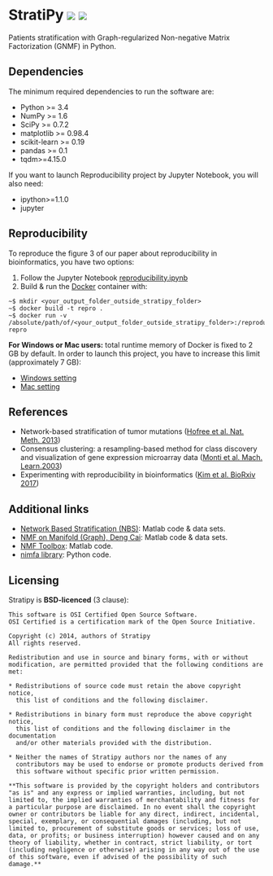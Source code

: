 # StratiPy <img src="https://img.shields.io/badge/version-0.7.0-green.svg"> <img src="https://travis-ci.org/GHFC/StratiPy.svg?branch=master">
Patients stratification with Graph-regularized Non-negative Matrix Factorization (GNMF) in Python.

## Dependencies
The minimum required dependencies to run the software are:
  - Python >= 3.4
  - NumPy >= 1.6
  - SciPy >= 0.7.2
  - matplotlib >= 0.98.4
  - scikit-learn >= 0.19
  - pandas >= 0.1
  - tqdm>=4.15.0

If you want to launch Reproducibility project by Jupyter Notebook, you will also need:
  - ipython>=1.1.0
  - jupyter


## Reproducibility
To reproduce the figure 3 of our paper about reproducibility in bioinformatics, you have two options:
1. Follow the Jupyter Notebook [reproducibility.ipynb](reproducibility/reproducibility.ipynb)
2. Build & run the [Docker](http://docker.com) container with:
```
~$ mkdir <your_output_folder_outside_stratipy_folder>
~$ docker build -t repro .
~$ docker run -v /absolute/path/of/<your_output_folder_outside_stratipy_folder>:/reproducibility/reproducibility_output repro
```
**For Windows or Mac users:** total runtime memory of Docker is fixed to 2 GB by default. In order to launch this project, you have to increase this limit (approximately 7 GB):
- [Windows setting](https://docs.docker.com/docker-for-windows/#advanced)
- [Mac setting](https://docs.docker.com/docker-for-mac/#cpus)


## References
- Network-based stratification of tumor mutations ([Hofree et al. Nat. Meth. 2013](http://www.nature.com/nmeth/journal/v10/n11/full/nmeth.2651.html))
- Consensus clustering: a resampling-based method for class discovery and visualization of gene expression microarray data ([Monti et al. Mach. Learn.2003](http://link.springer.com/article/10.1023%2FA%3A1023949509487))
- Experimenting with reproducibility in bioinformatics ([Kim et al. BioRxiv 2017](http://www.biorxiv.org/content/early/2017/06/20/143503))


## Additional links
- [Network Based Stratification (NBS)](http://chianti.ucsd.edu/~mhofree/wordpress/?page_id=26): Matlab code & data sets.
- [NMF on Manifold (Graph), Deng Cai](http://www.cad.zju.edu.cn/home/dengcai/Data/GNMF.html): Matlab code & data sets.
- [NMF Toolbox](https://sites.google.com/site/nmftool/): Matlab code.
- [nimfa library](http://nimfa.biolab.si/): Python code.


## Licensing
Stratipy is **BSD-licenced** (3 clause):

    This software is OSI Certified Open Source Software.
    OSI Certified is a certification mark of the Open Source Initiative.

    Copyright (c) 2014, authors of Stratipy
    All rights reserved.

    Redistribution and use in source and binary forms, with or without
    modification, are permitted provided that the following conditions are met:

    * Redistributions of source code must retain the above copyright notice,
      this list of conditions and the following disclaimer.

    * Redistributions in binary form must reproduce the above copyright notice,
      this list of conditions and the following disclaimer in the documentation
      and/or other materials provided with the distribution.

    * Neither the names of Stratipy authors nor the names of any
      contributors may be used to endorse or promote products derived from
      this software without specific prior written permission.

    **This software is provided by the copyright holders and contributors
    "as is" and any express or implied warranties, including, but not
    limited to, the implied warranties of merchantability and fitness for
    a particular purpose are disclaimed. In no event shall the copyright
    owner or contributors be liable for any direct, indirect, incidental,
    special, exemplary, or consequential damages (including, but not
    limited to, procurement of substitute goods or services; loss of use,
    data, or profits; or business interruption) however caused and on any
    theory of liability, whether in contract, strict liability, or tort
    (including negligence or otherwise) arising in any way out of the use
    of this software, even if advised of the possibility of such
    damage.**
